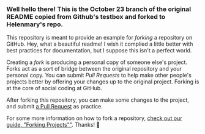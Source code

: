 ### Well hello there! This is the October 23 branch of the original README copied from Github's testbox and forked to Helenmary's repo.

This repository is meant to provide an example for *forking* a repository on GitHub. Hey, what a beautiful readme! I wish it complied a little better with best practices for documentation, but I suppose this isn't a perfect world.

Creating a *fork* is producing a personal copy of someone else's project. Forks act as a sort of bridge between the original repository and your personal copy. You can submit *Pull Requests* to help make other people's projects better by offering your changes up to the original project. Forking is at the core of social coding at GitHub.

After forking this repository, you can make some changes to the project, and submit [a Pull Request](https://github.com/octocat/Spoon-Knife/pulls) as practice.

For some more information on how to fork a repository, [check out our guide, "Forking Projects""](http://guides.github.com/overviews/forking/). Thanks! :sparkling_heart:
